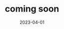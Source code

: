 ---
title: "coming soon"
collection: publications
permalink: /publication/frame-interpolation-cg
date: 2023-04-01
venue: "coming soon"
authors: "<b>T. Zhang</b> and M. Johnson-Roberson"
uri: 
arxiv: 
bibtex: 
pdf: 
teaser: 
---